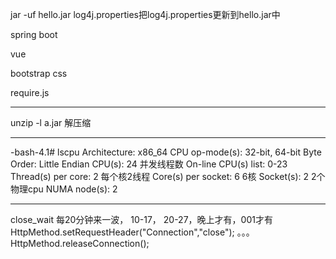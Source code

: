 
jar -uf hello.jar log4j.properties把log4j.properties更新到hello.jar中

spring boot

vue

bootstrap css

require.js

-------------------------------------------
unzip -l a.jar  解压缩


--------------
-bash-4.1# lscpu
Architecture:          x86_64
CPU op-mode(s):        32-bit, 64-bit
Byte Order:            Little Endian
CPU(s):                24 并发线程数
On-line CPU(s) list:   0-23
Thread(s) per core:    2 每个核2线程
Core(s) per socket:    6 6核
Socket(s):             2 2个物理cpu
NUMA node(s):          2

---------------------
close_wait 每20分钟来一波， 10-17， 20-27，晚上才有，001才有
HttpMethod.setRequestHeader("Connection","close");
。。。
HttpMethod.releaseConnection();
